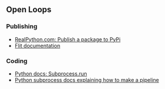 ## Open Loops

### Publishing

+ [RealPython.com: Publish a package to PyPi][pypi-pub]
+ [Flit documentation][flit]

### Coding

+ [Python docs: Subprocess.run][sp-run]
+ [Python subprocess docs explaining how to make a pipeline][pipeline]





[flit]: <https://flit.readthedocs.io/en/latest/>
"Flit Documentation: A simple way to put Python packages on PyPi"
[pypi-pub]: <https://realpython.com/pypi-publish-python-package/#documenting-your-package>
"How to publish an open-source Python package to PyPi"
[sp-run]: <https://docs.python.org/3/library/subprocess.html#subprocess.run>
"subprocess -- Subprocess management -- Python 3.9.5"
[pipeline]: 
<https://docs.python.org/3.7/library/subprocess.html#replacing-shell-pipeline>
"Python Subprocess documentation: replacing shell pipelines"
